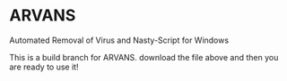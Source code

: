 # ARVANS
Automated Removal of Virus and Nasty-Script for Windows

This is a build branch for ARVANS. download the file above and then you are ready to use it!
